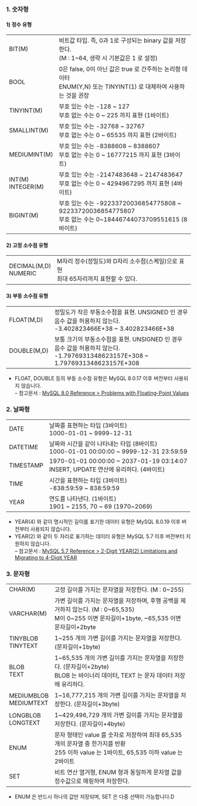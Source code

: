 
### 1. 숫자형

#### 1) 정수 유형

|   |   |
|---|---|
|BIT(M)|비트값 타입. 즉, 0과 1로 구성되는 binary 값을 저장한다.  <br>(M : 1~64, 생략 시 기본값은 1 로 설정)|
|BOOL|0은 false, 0이 아닌 값은 true 로 간주하는 논리형 데이터  <br>ENUM(Y,N) 또는 TINYINT(1) 로 대체하여 사용하는 것을 권장|
|TINYINT(M)|부호 있는 수는 -128 ~ 127  <br>부호 없는 수는 0 ~ 225 까지 표현 (1바이트)|
|SMALLINT(M)|부호 있는 수는 -32768 ~ 32767  <br>부호 없는 수는 0 ~ 65535 까지 표현 (2바이트)|
|MEDIUMINT(M)|부호 있는 수는 -8388608 ~ 8388607  <br>부호 없는 수는 0 ~ 16777215 까지 표현 (3바이트)|
|INT(M)  <br>INTEGER(M)|부호 있는 수는 -2147483648 ~ 2147483647  <br>부호 없는 수는 0 ~ 4294967295 까지 표현 (4바이트)|
|BIGINT(M)|부호 있는 수는 -92233720036854775808 ~ 92233720036854775807  <br>부호 없는 수는 0~18446744073709551615 (8바이트)|

#### 2) 고정 소수점 유형

|   |   |
|---|---|
|DECIMAL(M,D)  <br>NUMERIC|M자리 정수(정밀도)와 D자리 소수점(스케일)으로 표현  <br>최대 65자리까지 표현할 수 있다.|

#### 3) 부동 소수점 유형

|             |                                                                                                         |
| ----------- | ------------------------------------------------------------------------------------------------------- |
| FLOAT(M,D)  | 정밀도가 작은 부동소수점을 표현. UNSIGNED 인 경우 음수 값을 허용하지 않는다.  <br>-3.402823466E+38 ~ 3.402823466E+38                |
| DOUBLE(M,D) | 보통 크기의 부동소수점을 표현. UNSIGNED 인 경우 음수 값을 허용하지 않는다.  <br>-1.7976931348623157E+308 ~ 1.7976931348623157E+308 |

- FLOAT, DOUBLE 등의 부동 소수점 유형은 MySQL 8.0.17 이후 버전부터 사용되지 않습니다.  
    – 참고문서 : [MySQL 8.0 Reference > Problems with Floating-Point Values](https://dev.mysql.com/doc/refman/8.0/en/problems-with-float.html)

### 2. 날짜형

|           |                                                                                |
| --------- | ------------------------------------------------------------------------------ |
| DATE      | 날짜를 표현하는 타입 (3바이트)  <br>1000-01-01 ~ 9999-12-31                                |
| DATETIME  | 날짜와 시간을 같이 나타내는 타입 (8바이트)  <br>1000-01-01 00:00:00 ~ 9999-12-31 23:59:59       |
| TIMESTAMP | 1970-01-01 00:00:00 ~ 2037-01-19 03:14:07  <br>INSERT, UPDATE 연산에 유리하다. (4바이트) |
| TIME      | 시간을 표현하는 타입 (3바이트)  <br>-838:59:59 ~ 838:59:59                                 |
| YEAR      | 연도를 나타낸다. (1바이트)  <br>1901 ~ 2155, 70 ~ 69 (1970~2069)                         |

- YEAR(4) 와 같이 명시적인 길이를 표기한 데이터 유형은 MySQL 8.0.19 이후 버전부터 사용되지 않습니다.
- YEAR(2) 와 같이 두 자리로 표기하는 데이터 유형은 MySQL 5.7 이후 버전부터 지원하지 않습니다.  
    – 참고문서 : [MySQL 5.7 Reference > 2-Digit YEAR(2) Limitations and Migrating to 4-Digit YEAR](https://dev.mysql.com/doc/refman/8.0/en/two-digit-years.html)

### 3. 문자형

|                            |                                                                                                          |
| -------------------------- | -------------------------------------------------------------------------------------------------------- |
| CHAR(M)                    | 고정 길이를 가지는 문자열을 저장한다. (M : 0~255)                                                                        |
| VARCHAR(M)                 | 가변 길이를 가지는 문자열을 저장하며, 후행 공백을 제거하지 않는다. (M : 0~65,535)  <br>M이 0~255 이면 문자길이+1byte, ~65,535 이면 문자길이+2byte |
| TINYBLOB  <br>TINYTEXT     | 1~255 개의 가변 길이를 가지는 문자열을 저장한다. (문자길이+1byte)                                                              |
| BLOB  <br>TEXT             | 1~65,535 개의 가변 길이를 가지는 문자열을 저장한다. (문자길이+2byte)  <br>BLOB 는 바이너리 데이터, TEXT 는 문자 데이터 저장에 유리하다.             |
| MEDIUMBLOB  <br>MEDIUMTEXT | 1~16,777,215 개의 가변 길이를 가지는 문자열을 저장한다. (문자길이+3byte)                                                       |
| LONGBLOB  <br>LONGTEXT     | 1~429,496,729 개의 가변 길이를 가지는 문자열을 저장한다. (문자길이+4byte)                                                      |
| ENUM                       | 문자 형태인 value 를 숫자로 저장하여 최대 65,535 개의 문자열 중 한가지를 반환  <br>255 이하 value 는 1바이트, 65,535 이하 value 는 2바이트      |
| SET                        | 비트 연산 열거형, ENUM 형과 동일하게 문자열 값을 정수값으로 매핑하여 저장한다.                                                          |

- ENUM 은 반드시 하나의 값만 저장되며, SET 은 다중 선택이 가능합니다.D